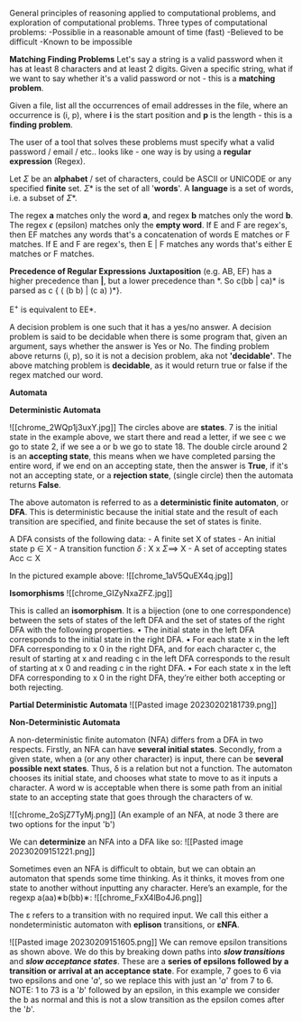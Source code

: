  General principles of reasoning applied to computational problems, and exploration of computational problems.
 Three types of computational problems:
	 -Possiblie in a reasonable amount of time (fast)
	 -Believed to be difficult
	 -Known to be impossible

**Matching Finding Problems**
Let's say a string is a valid password when it has at least 8 characters and at least 2 digits.
Given a specific string, what if we want to say whether it's a valid password or not - this is a **matching problem**.

Given a file, list all the occurrences of email addresses in the file, where an occurrence is (i, p), where **i** is the start position and **p** is the length - this is a **finding problem**.

The user of a tool that solves these problems must specify what a valid password / email / etc.. looks like - one way is by using a **regular expression** (Regex).

Let $\Sigma$ be an **alphabet** / set of characters, could be ASCII or UNICODE or any specified **finite** set.
$\Sigma$* is the set of all '**words**'.
A **language** is a set of words, i.e. a subset of $\Sigma$*.

The regex **a** matches only the word **a**, and regex **b** matches only the word **b**.
The regex $\epsilon$ (epsilon) matches only the **empty word**.
If E and F are regex's, then EF matches any words that's a concatenation of words E matches or F matches. 
If E and F are regex's, then E | F matches any words that's either E matches or F matches. 

**Precedence of Regular Expressions**
**Juxtaposition** (e.g. AB, EF) has a higher precedence than **|**, but a lower precedence than \*.
So c(bb | ca)* is parsed as c { ( (b b) | (c a) )\*}. 

E$^+$ is equivalent to EE*.

A decision problem is one such that it has a yes/no answer. A decision problem is said to be decidable when there is some program that, given an argument, says whether the answer is Yes or No. The finding problem above returns (i, p), so it is not a decision problem, aka not **'decidable'**. The above matching problem is **decidable**, as it would return true or false if the regex matched our word.

**Automata**

**Deterministic Automata**

![[chrome_2WQp1j3uxY.jpg]]
The circles above are **states**. 7 is the initial state in the example above, we start there and read a letter, if we see c we go to state 2, if we see a or b we go to state 18. The double circle around 2 is an **accepting state**, this means when we have completed parsing the entire word, if we end on an accepting state, then the answer is **True**, if it's not an accepting state, or a **rejection state**, (single circle) then the automata returns **False**. 

The above automaton is referred to as a **deterministic finite automaton**, or **DFA**. This is deterministic because the initial state and the result of each transition are specified, and finite because the set of states is finite.

A DFA consists of the following data:
	- A finite set X of states
	- An initial state p $\in$ X
	- A transition function $\delta$ : X x $\Sigma \implies$ X
	- A set of accepting states Acc $\subset$ X

In the pictured example above:
![[chrome_1aV5QuEX4q.jpg]]

**Isomorphisms**
![[chrome_GIZyNxaZFZ.jpg]]

This is called an **isomorphism**. It is a bijection (one to one correspondence) between the sets of states of the left DFA and the set of states of the right DFA with the following properties. 
• The initial state in the left DFA corresponds to the initial state in the right DFA. 
• For each state x in the left DFA corresponding to x 0 in the right DFA, and for each character c, the result of starting at x and reading c in the left DFA corresponds to the result of starting at x 0 and reading c in the right DFA. 
• For each state x in the left DFA corresponding to x 0 in the right DFA, they’re either both accepting or both rejecting.

**Partial Deterministic Automata**
![[Pasted image 20230202181739.png]]

**Non-Deterministic Automata** 

A non-deterministic finite automaton (NFA) differs from a DFA in two respects. Firstly, an NFA can have **several initial states**. Secondly, from a given state, when a (or any other character) is input, there can be **several possible next states**. Thus, δ is a relation but not a function. The automaton chooses its initial state, and chooses what state to move to as it inputs a character. A word w is acceptable when there is some path from an initial state to an accepting state that goes through the characters of w.

![[chrome_2oSjZ7TyMj.png]]
(An example of an NFA, at node 3 there are two options for the input 'b')

We can **determinize** an NFA into a DFA like so:
![[Pasted image 20230209151221.png]]

Sometimes even an NFA is difficult to obtain, but we can obtain an automaton that spends some time thinking. As it thinks, it moves from one state to another without inputting any character. Here’s an example, for the regexp a(aa)∗b(bb)∗:
![[chrome_FxX4lBo4J6.png]]

The ε refers to a transition with no required input. We call this either a nondeterministic automaton with **eplison** transitions, or **εNFA**.

![[Pasted image 20230209151605.png]]
We can remove epsilon transitions as shown above. We do this by breaking down paths into ***slow transitions*** and ***slow acceptance states***. These are a **series of epsilons followed by a transition or arrival at an acceptance state**. For example, 7 goes to 6 via two epsilons and one '*a*', so we replace this with just an '*a*' from 7 to 6. NOTE: 1 to 73 is a '*b*' followed by an epsilon, in this example we consider the b as normal and this is not a slow transition as the epsilon comes after the '*b*'.

